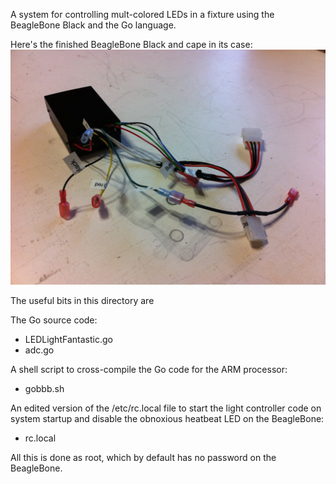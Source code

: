 A system for controlling mult-colored LEDs in a fixture using the BeagleBone Black
and the Go language. 

Here's the finished BeagleBone Black and cape in its case:
![Ready to install](/images/bbb_finished.jpg)

The useful bits in this directory are 

The Go source code:

 - LEDLightFantastic.go
 - adc.go

A shell script to cross-compile the Go code for the ARM processor:

 - gobbb.sh

An edited version of the /etc/rc.local file to start the light controller code on system
startup and disable the obnoxious heatbeat LED on the BeagleBone:

 - rc.local

All this is done as root, which by default has no password on the BeagleBone.
